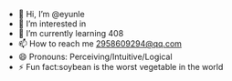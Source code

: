 - 👋 Hi, I’m @eyunle
- 👀 I’m interested in 
- 🌱 I’m currently learning 408
- 📫 How to reach me 2958609294@qq.com
- 😄 Pronouns: Perceiving/Intuitive/Logical
- ⚡ Fun fact:soybean is the worst vegetable in the world

<!---
eyunle/eyunle is a ✨ special ✨ repository because its `README.md` (this file) appears on your GitHub profile.
You can click the Preview link to take a look at your changes.
--->
